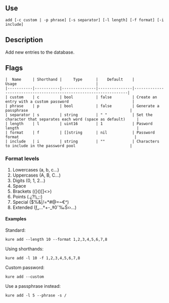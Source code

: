 ## Use

`add [-c custom | -p phrase] [-s separator] [-l length] [-f format] [-i include]`

## Description

Add new entries to the database.

## Flags 
```
|  Name     | Shorthand |     Type      |    Default    |                           Usage                                   |
|-----------|-----------|---------------|---------------|-------------------------------------------------------------------|
| custom    | c         | bool          | false         | Create an entry with a custom password                            |
| phrase    | p         | bool          | false         | Generate a passphrase                                             |
| separator | s         | string        | " "           | Set the character that separates each word (space as default)     |
| length    | l         | uint16        | 1             | Pasword length                                                    |
| format    | f         | []string      | nil           | Password format                                                   |
| include   | i         | string        | ""            | Characters to include in the password pool                        |
```

### Format levels

1. Lowercases (a, b, c...)
2. Uppercases (A, B, C...)
3. Digits (0, 1, 2...)
4. Space
5. Brackets ({}()[]<>)
6. Points (.¿?!¡,;:)
7. Special ($%&|/=*#@=~€^)
8. Extended (ƒ„…†+-_‡0ˆ‰Š‹›...)

#### Examples

Standard:
```
kure add --length 10 --format 1,2,3,4,5,6,7,8
```

Using shorthands:
```
kure add -l 10 -f 1,2,3,4,5,6,7,8
```

Custom password:
```
kure add --custom
```

Use a passphrase instead:
```
kure add -l 5 --phrase -s /
```